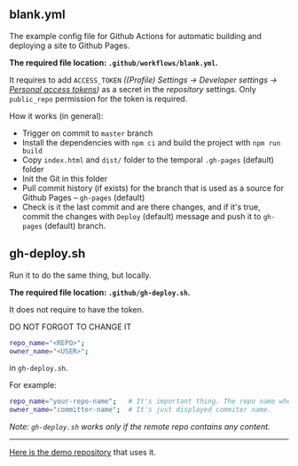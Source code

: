 
## blank.yml

The example config file for Github Actions for automatic building and deploying a site to Github Pages.

**The required file location: `.github/workflows/blank.yml`.**

It requires to add `ACCESS_TOKEN` _((Profile) Settings -> Developer settings -> [Personal access tokens](https://github.com/settings/tokens))_ as a secret in the _repository_ settings. Only `public_repo` permission for the token is required.

How it works (in general):
- Trigger on commit to `master` branch
- Install the dependencies with `npm ci` and build the project with `npm run build`
- Copy `index.html` and `dist/` folder to the temporal `.gh-pages` (default) folder
- Init the Git in this folder
- Pull commit history (if exists) for the branch that is used as a source for Github Pages – `gh-pages` (default)
- Check is it the last commit and are there changes, and if it's true, commit the changes with `Deploy` (default) message and push it to `gh-pages` (default) branch.

## gh-deploy.sh

Run it to do the same thing, but locally.

**The required file location: `.github/gh-deploy.sh`.**

It does not require to have the token.

DO NOT FORGOT TO CHANGE IT
```bash
repo_name="<REPO>";
owner_name="<USER>";
```
in `gh-deploy.sh`.

For example:
```bash
repo_name="your-repo-name";   # It's important thing. The repo name where to push.
owner_name="committer-name";  # It's just displayed commiter name.
```

_Note: `gh-deploy.sh` works only if the remote repo contains any content._

---

[Here is the demo repository](https://github.com/AlttiRi/formatted-number-vue3) that uses it.
